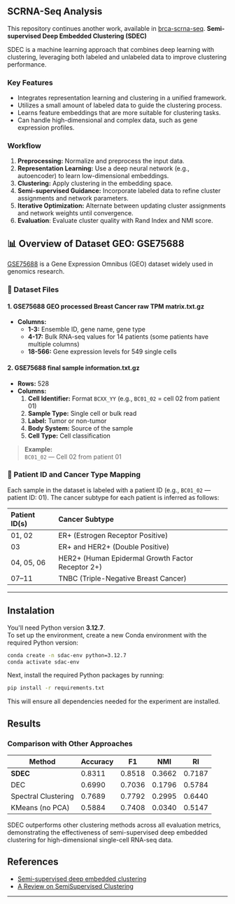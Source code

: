 ## SCRNA-Seq Analysis

This repository continues another work, available in [brca-scrna-seq](https://github.com/AILAB-CEFET-RJ/brca-scrna-seq/tree/master).
**Semi-supervised Deep Embedded Clustering (SDEC)**

SDEC is a machine learning approach that combines deep learning with clustering, leveraging both labeled and unlabeled data to improve clustering performance.

### Key Features

- Integrates representation learning and clustering in a unified framework.
- Utilizes a small amount of labeled data to guide the clustering process.
- Learns feature embeddings that are more suitable for clustering tasks.
- Can handle high-dimensional and complex data, such as gene expression profiles.

### Workflow

1. **Preprocessing:** Normalize and preprocess the input data.
2. **Representation Learning:** Use a deep neural network (e.g., autoencoder) to learn low-dimensional embeddings.
3. **Clustering:** Apply clustering in the embedding space.
4. **Semi-supervised Guidance:** Incorporate labeled data to refine cluster assignments and network parameters.
5. **Iterative Optimization:** Alternate between updating cluster assignments and network weights until convergence.
6. **Evaluation**: Evaluate cluster quality with Rand Index and NMI score.


## 📊 Overview of Dataset GEO: GSE75688

[GSE75688](https://www.ncbi.nlm.nih.gov/geo/query/acc.cgi?acc=GSE75688) is a Gene Expression Omnibus (GEO) dataset widely used in genomics research.

### 📁 Dataset Files

#### 1. **GSE75688 GEO processed Breast Cancer raw TPM matrix.txt.gz**
- **Columns:**
    - **1-3:** Ensemble ID, gene name, gene type
    - **4-17:** Bulk RNA-seq values for 14 patients (some patients have multiple columns)
    - **18-566:** Gene expression levels for 549 single cells

#### 2. **GSE75688 final sample information.txt.gz**
- **Rows:** 528
- **Columns:**
    1. **Cell Identifier:** Format `BCXX_YY` (e.g., `BC01_02` = cell 02 from patient 01)
    2. **Sample Type:** Single cell or bulk read
    3. **Label:** Tumor or non-tumor
    4. **Body System:** Source of the sample
    5. **Cell Type:** Cell classification

> **Example:**  
> `BC01_02` — Cell 02 from patient 01

### 🧬 Patient ID and Cancer Type Mapping

Each sample in the dataset is labeled with a patient ID (e.g., `BC01_02` — patient ID: 01). The cancer subtype for each patient is inferred as follows:

| **Patient ID(s)** | **Cancer Subtype**                                   |
|:------------------|:-----------------------------------------------------|
| 01, 02            | ER+ (Estrogen Receptor Positive)                     |
| 03                | ER+ and HER2+ (Double Positive)                      |
| 04, 05, 06        | HER2+ (Human Epidermal Growth Factor Receptor 2+)    |
| 07–11             | TNBC (Triple-Negative Breast Cancer)                 |



---

## Instalation

You'll need Python version **3.12.7**.  
To set up the environment, create a new Conda environment with the required Python version:

```bash
conda create -n sdac-env python=3.12.7
conda activate sdac-env
```

Next, install the required Python packages by running:

```bash
pip install -r requirements.txt
```

This will ensure all dependencies needed for the experiment are installed.

## Results

### Comparison with Other Approaches

| Method                | Accuracy | F1     | NMI    | RI     |
|-----------------------|----------|--------|--------|--------|
| **SDEC**              | 0.8311   | 0.8518 | 0.3662 | 0.7187 |
| DEC                   | 0.6990   | 0.7036 | 0.1796 | 0.5784 |
| Spectral Clustering   | 0.7689   | 0.7792 | 0.2995 | 0.6440 |
| KMeans (no PCA)       | 0.5884   | 0.7408 | 0.0340 | 0.5147 |

SDEC outperforms other clustering methods across all evaluation metrics, demonstrating the effectiveness of semi-supervised deep embedded clustering for high-dimensional single-cell RNA-seq data.


## References
- [Semi-supervised deep embedded clustering](https://www.sciencedirect.com/science/article/abs/pii/S0925231218312049?casa_token=ohlOuyvtTu8AAAAA:skBSf2VLFcormWGyNrjlWKkRWiWmnvEn_rPFSORYwJ5eXxGvi-7bQ-_yOwvfev3dMR7k8QGZ43d1)
- [A Review on SemiSupervised Clustering](https://www.sciencedirect.com/science/article/pii/S0020025523002840?casa_token=o5EoHm6-tE0AAAAA:1B9hIdncoMOJWrPs-ug2M2Z-VT8CKuKNR5W5XZIqx4UdS_gJ7d5r-JnjXynmPwNqkd5_VXZWp9Tz)

---
